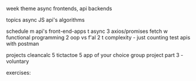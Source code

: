 week theme
	async frontends, api backends

topics
	async JS
	api's
	algorithms

schedule
	m
		api's
		front-end-apps
	t
		async 3
		axios/promises
		fetch
	w
		functional programming 2
		oop vs f'al 2
	t
		complexity - just counting
		test apis with postman

projects
	cleancalc 5
	tictactoe 5
	app of your choice
	group project part 3 - voluntary
	
exercises:

